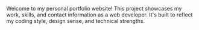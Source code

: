 Welcome to my personal portfolio website! This project showcases my work, skills, and contact information as a web developer.
It's built to reflect my coding style, design sense, and technical strengths.
